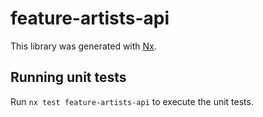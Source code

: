 # feature-artists-api

This library was generated with [Nx](https://nx.dev).

## Running unit tests

Run `nx test feature-artists-api` to execute the unit tests.
